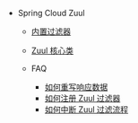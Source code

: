 
* Spring Cloud Zuul
    * [内置过滤器](zuul/inner-filter.md)

    * [Zuul 核心类](zuul/zuul-core-class.md)

    * FAQ
      * [如何重写响应数据](zuul/faq/rewrite-response.md)
      * [如何注册 Zuul 过滤器](zuul/faq/registry-zuul-filter.md)
      * [如何中断 Zuul 过滤流程](zuul/faq/break-filter.md)

        


